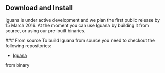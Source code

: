 
<div markdown="1">

## Download and Install

<p>Iguana is under active development and we plan the first public release by 15 
March 2016. At the moment you can use Iguana by building it from source, or
using our pre-built binaries.</p>

<div id="Source" class="subgroup">
### From source
To build Iguana from source you need to checkout the following repositories:

- [Iguana](https://github.com/iguana-parser/iguana)
</div>

<div id="Binary" class="subgroup">
    from binary
</div>

</div>